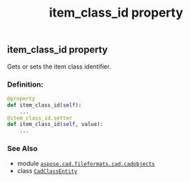 ﻿---
title: item_class_id property
second_title: Aspose.CAD for Python via .NET API References
description: 
type: docs
weight: 90
url: /python-net/aspose.cad.fileformats.cad.cadobjects/cadclassentity/item_class_id/
is_root: false
---

## item_class_id property


Gets or sets the item class identifier.
### Definition:
```python
@property
def item_class_id(self):
    ...
@item_class_id.setter
def item_class_id(self, value):
    ...
```

### See Also
* module [`aspose.cad.fileformats.cad.cadobjects`](../../)
* class [`CadClassEntity`](/cad/python-net/aspose.cad.fileformats.cad.cadobjects/cadclassentity)
